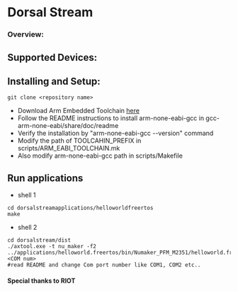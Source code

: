 # Dorsal Stream

### Overview:


## Supported Devices:


## Installing and Setup:
```
git clone <repository name>
```
* Download Arm Embedded Toolchain [here](https://developer.arm.com/tools-and-software/open-source-software/developer-tools/gnu-toolchain/gnu-rm/downloads)
* Follow the README instructions to install arm-none-eabi-gcc in gcc-arm-none-eabi/share/doc/readme
* Verify the installation by "arm-none-eabi-gcc --version" command
* Modify the path of TOOLCAHIN_PREFIX in scripts/ARM_EABI_TOOLCHAIN.mk 
* Also modify arm-none-eabi-gcc path in scripts/Makefile 

## Run applications
* shell 1
```
cd dorsalstreamapplications/helloworldfreertos
make
```
* shell 2
```
cd dorsalstream/dist
./axtool.exe -t nu_maker -f2 ../applications/helloworld.freertos/bin/Numaker_PFM_M2351/helloworld.freertos.bin <COM num> 
#read README and change Com port number like COM1, COM2 etc..
```



#### Special thanks to RIOT
